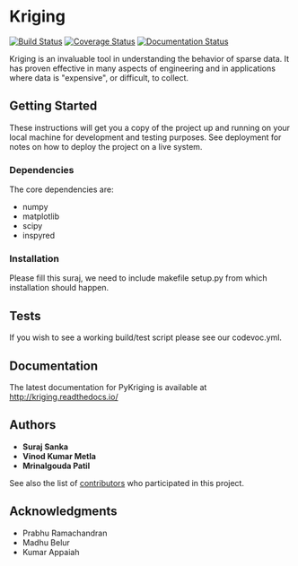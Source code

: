 # Kriging
[![Build Status](https://travis-ci.org/mpcsdspa/learn.svg?branch=master)](https://travis-ci.org/mpcsdspa/learn) [![Coverage Status](https://coveralls.io/repos/github/mpcsdspa/learn/badge.svg?branch=master)](https://coveralls.io/github/mpcsdspa/learn?branch=master) [![Documentation Status](https://readthedocs.org/projects/kriging/badge/?version=latest)](http://kriging.readthedocs.io/en/latest/?badge=latest)

Kriging is an invaluable tool in understanding the behavior of sparse data. It has proven effective in many aspects of engineering and in applications where data is "expensive", or difficult, to collect.

## Getting Started

These instructions will get you a copy of the project up and running on your local machine for development and testing purposes. See deployment for notes on how to deploy the project on a live system.

### Dependencies

The core dependencies are:
- numpy
- matplotlib
- scipy
- inspyred

### Installation
Please fill this suraj, we need to include makefile setup.py from which installation should happen.

## Tests

If you wish to see a working build/test script please see our codevoc.yml.

## Documentation

The latest documentation for PyKriging is available at http://kriging.readthedocs.io/

## Authors

* **Suraj Sanka** 
* **Vinod Kumar Metla**
* **Mrinalgouda Patil**

See also the list of [contributors](https://github.com/sankasuraj/sdesproject2/contributors) who participated in this project.

## Acknowledgments

* Prabhu Ramachandran
* Madhu Belur
* Kumar Appaiah
